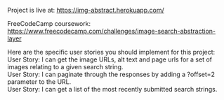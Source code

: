 Project is live at: https://img-abstract.herokuapp.com/

FreeCodeCamp coursework: https://www.freecodecamp.com/challenges/image-search-abstraction-layer

Here are the specific user stories you should implement for this project:  
User Story: I can get the image URLs, alt text and page urls for a set of images relating to a given search string.  
User Story: I can paginate through the responses by adding a ?offset=2 parameter to the URL.  
User Story: I can get a list of the most recently submitted search strings.
